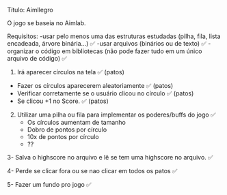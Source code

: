 Título: Aimllegro

O jogo se baseia no Aimlab.


Requisitos:
   -usar pelo menos uma das estruturas estudadas (pilha, fila, lista encadeada, árvore binária…) ✅
   -usar arquivos (binários ou de texto) ✅
   -organizar o código em bibliotecas (não pode fazer tudo em um único arquivo de código) ✅


1) Irá aparecer círculos na tela ✅ (patos)
  - Fazer os círculos aparecerem aleatoriamente ✅ (patos)
  - Verificar corretamente se o usuário clicou no círculo ✅ (patos)
  - Se clicou +1 no Score. ✅ (patos)
 
 2) Utilizar uma pilha ou fila para implementar os poderes/buffs do jogo ✅
    - Os círculos aumentam de tamanho
    - Dobro de pontos por círculo
    - 10x de pontos por círculo
    - ??
    
3- Salva o highscore no arquivo e lê se tem uma highscore no arquivo. ✅
 	
4- Perde se clicar fora ou se nao clicar em todos os patos ✅

5- Fazer um fundo pro jogo ✅
